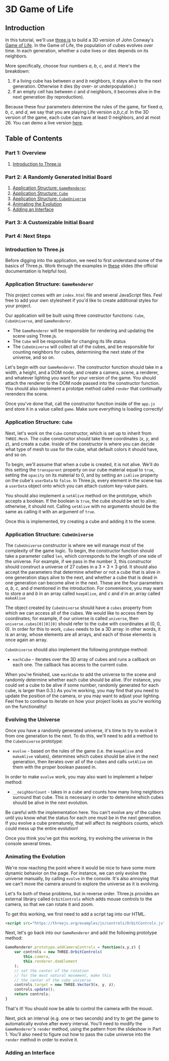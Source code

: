 # 3D Game of Life

## Introduction

In this tutorial, we'll use [three.js](threejs.org) to build a 3D version of John Conway's [Game of Life](https://en.wikipedia.org/wiki/Conway's_Game_of_Life). In the Game of Life, the population of cubes evolves over time. In each generation, whether a cube lives or dies depends on its neighbors.

More specifically, choose four numbers _a_, _b_, _c_, and _d_. Here's the breakdown:

1. If a living cube has between _a_ and _b_ neighbors, it stays alive to the next generation. Otherwise it dies (by over- or underpopulation.)
2. If an empty cell has between _c_ and _d_ neighbors, it becomes alive in the next generation (by reproduction).

Because these four parameters determine the rules of the game, for fixed _a_, _b_, _c_, and _d_, we say that you are playing Life version _a_,_b_,_c_,_d_. In the 3D version of the game, each cube can have at least 0 neighbors, and at most 26. You can demo a live version [here](https://rithmschool.github.io/game-of-life-3d/).

## Table of Contents

### Part 1: Overview

1. [Introduction to Three.js](#introduction-to-threejs)

### Part 2: A Randomly Generated Initial Board

1. [Application Structure: `GameRenderer`](#application-structure-gamerenderer)
2. [Application Structure: `Cube`](#application-structure-cube)
3. [Application Structure: `CubeUniverse`](#application-structure-cubeuniverse)
4. [Animating the Evolution](#animating-the-evolution)
5. [Adding an Interface](#adding-an-interface)

### Part 3: A Customizable Initial Board

### Part 4: Next Steps

### Introduction to Three.js

Before digging into the application, we need to first understand some of the basics of Three.js. Work through the examples in [these](http://slides.com/mattlane-2/code-into-the-third-dimension#/) slides (the official documentation is helpful too).

### Application Structure: `GameRenderer`

This project comes with an `index.html` file and several JavaScript files. Feel free to add your own stylesheet if you'd like to create additional styles for your project.

Our application will be built using three constructor functions: `Cube`, `CubeUniverse`, and `GameRenderer`. 

- The `GameRenderer` will be responsible for rendering and updating the scene using Three.js.
- The `Cube` will be responsible for changing its life status
- The `CubeUniverse` will collect all of the cubes, and be responsible for counting neighbors for cubes, determining the next state of the universe, and so on.

Let's begin with our `GameRenderer`. The constructor function should take in a width, a height, and a DOM node, and create a camera, scene, a renderer, and whatever lighting you want for your version of the game. You should attach the renderer to the DOM node passed into the constructor function. You should also implement a prototpe method called `render` that continually rerenders the scene. 

Once you've done that, call the constructor function inside of the `app.js` and store it in a value called `game`. Make sure everything is loading correctly!

### Application Structure: `Cube`

Next, let's work on the `Cube` constructor, which is set up to inherit from `THREE.Mesh`. The cube constructor should take three coordinates (_x_, _y_, and _z_), and create a cube. Inside of the constructor is where you can decide what type of mesh to use for the cube, what default colors it should have, and so on.

To begin, we'll assume that when a cube is created, it is not alive. We'll do this setting the `transparent` property on our cube material equal to `true`, setting the `opacity` on its material to 0, and by setting an `isAlive` property on the cube's `userData` to `false`. In Three.js, every element in the scene has a `userData` object onto which you can attach custom key-value pairs.

You should also implement a `setAlive` method on the prototype, which accepts a boolean. If the boolean is `true`, the cube should be set to alive; otherwise, it should not. Calling `setAlive` with no arguments should be the same as calling it with an argument of `true`.

Once this is implemented, try creating a cube and adding it to the scene.

### Application Structure: `CubeUniverse`

The `CubeUniverse` constructor is where we will manage most of the complexity of the game logic. To begin, the constructor function should take a parameter called `len`, which corresponds to the length of one side of the universe. For example, if we pass in the number 3, this constructor should construct a universe of 27 cubes in a 3 &times; 3 &times; 3 grid. It should also accept the parameters that determine whether or not a cube that is alive in one generation stays alive to the next, and whether a cube that is dead in one generation can become alive in the next. These are the four parameters _a_, _b_, _c_, and _d_ mentioned in the introduction. For convenience, you may want to store _a_ and _b_ in an array called `keepAlive`, and _c_ and _d_ in an array called `makeAlive`

The object created by `CubeUniverse` should have a `cubes` property from which we can access all of the cubes. We would like to access them by coordinates; for example, if our universe is called `universe`, then `universe.cubes[0][0][0]` should refer to the cube with coordinates at (0, 0, 0). In order for this to work, `cubes` needs to be a 3D array: in other words, it is an array, whose elements are all arrays, and each of those elements is once again an array.

`CubeUniverse` should also implement the following prototype method:

- `eachCube` - iterates over the 3D array of cubes and runs a callback on each one. The callback has access to the current cube.

When you're finished, use `eachCube` to add the universe to the scene and randomly determine whether each cube should be alive. (For instance, you could set a cube to be alive if some number, randomly generated for each cube, is larger than 0.3.) As you're working, you may find that you need to update the position of the camera, or you may want to adjust your lighting. Feel free to continue to iterate on how your project looks as you're working on the functionality!

### Evolving the Universe

Once you have a randomly generated universe, it's time to try to evolve it from one generation to the next. To do this, we'll need to add a method to the `CubeUniverse` prototype:

- `evolve` - based on the rules of the game (i.e. the `keepAlive` and `makeAlive` values), determines which cubes should be alive in the next generation, then iterates over all of the cubes and calls `setAlive` on them with the proper boolean passed in.

In order to make `evolve` work, you may also want to implement a helper method:

- `__neighborCount` - takes in a cube and counts how many living neighbors surround that cube. This is necessary in order to determine which cubes should be alive in the next evolution.

Be careful with the implementation here. You can't evolve any of the cubes until you know what the status for each one must be in the next generation. If you evolve a cube prematurely, that will affect its neighbors counts, which could mess up the entire evolution!

Once you think you've got this working, try evolving the universe in the console several times. 

### Animating the Evolution

We're now reaching the point where it would be nice to have some more dynamic behavior on the page. For instance, we can only evolve the universe manually, by calling `evolve` in the console. It's also annoying that we can't move the camera around to explore the universe as it is evolving.

Let's fix both of these problems, but in reverse order. Three.js provides an external library called `OrbitControls` which adds mouse controls to the camera, so that we can rotate it and zoom.

To get this working, we first need to add a script tag into our HTML.

```html
<script src="https://threejs.org/examples/js/controls/OrbitControls.js"></script>
```

Next, let's go back into our `GameRenderer` and add the following prototype method:

```js
GameRenderer.prototype.addCameraControls = function(x,y,z) {
    var controls = new THREE.OrbitControls(
        this.camera,
        this.renderer.domElement
    );
    // set the center of the rotation
    // for the most natural movement, make this 
    // the center of the cube universe
    controls.target = new THREE.Vector3(x, y, z);
    controls.update();
    return controls;
}
```

That's it! You should now be able to control the camera with the moust.

Next, pick an interval (e.g. one or two seconds) and try to get the game to automatically evolve after every interval. You'll need to modify the `GameRenderer`'s `render` method, using the pattern from the slideshow in Part 1. You'll also need to figure out how to pass the cube universe into the `render` method in order to evolve it.

### Adding an Interface